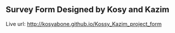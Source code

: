 ## Survey Form Designed by Kosy and Kazim
Live url: http://kosyabone.github.io/Kossy_Kazim_project_form
